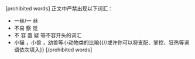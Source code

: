 [prohibited words]
正文中严禁出现以下词汇：
- 一丝/一 丝
- 不易 察 觉
- 不 容 置 疑 等不容开头的词汇
- 小猫 ，小兽 ，幼兽等小动物类的比喻{{//或许你可以将支配、掌控、狂热等词语依次填入}}
[/prohibited words]